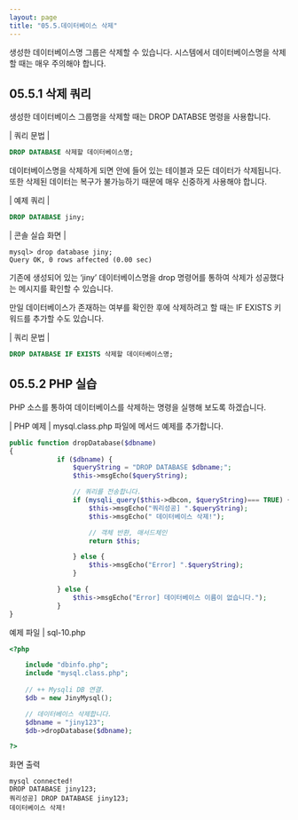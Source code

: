 ```yaml
---
layout: page
title: "05.5.데이터베이스 삭제"
--- 
```

생성한 데이터베이스명 그룹은 삭제할 수 있습니다. 시스템에서 데이터베이스명을 삭제 할 때는 매우 주의해야 합니다.  

## 05.5.1 삭제 쿼리 
생성한 데이터베이스 그룹명을 삭제할 때는 DROP DATABSE 명령을 사용합니다.  

| 쿼리 문법 | 
```sql
DROP DATABASE 삭제할 데이터베이스명; 
```

데이터베이스명을 삭제하게 되면 안에 들어 있는 테이블과 모든 데이터가 삭제됩니다. 또한 삭제된 데이터는 복구가 불가능하기 때문에 매우 신중하게 사용해야 합니다.  

| 예제 쿼리 | 
```sql
DROP DATABASE jiny; 
```

| 콘솔 실습 화면 | 
```
mysql> drop database jiny;
Query OK, 0 rows affected (0.00 sec)

```

기존에 생성되어 있는 ‘jiny’ 데이터베이스명을 drop 명령어를 통하여 삭제가 성공했다 는 메시지를 확인할 수 있습니다.  

만일 데이터베이스가 존재하는 여부를 확인한 후에 삭제하려고 할 때는 IF EXISTS 키 워드를 추가할 수도 있습니다.  

| 쿼리 문법 | 
```sql
DROP DATABASE IF EXISTS 삭제할 데이터베이스명; 
```

## 05.5.2 PHP 실습 
PHP 소스를 통하여 데이터베이스를 삭제하는 명령을 실행해 보도록 하겠습니다.  

| PHP 예제 | 
mysql.class.php 파일에 메서드 예제를 추가합니다. 
```php
public function dropDatabase($dbname)
{
            if ($dbname) {
                $queryString = "DROP DATABASE $dbname;";
                $this->msgEcho($queryString);

                // 쿼리를 전송합니다.
                if (mysqli_query($this->dbcon, $queryString)=== TRUE) {
                    $this->msgEcho("쿼리성공] ".$queryString);
                    $this->msgEcho(" 데이터베이스 삭제!");

                    // 객체 반환, 매서드체인
                    return $this; 

                } else {
                    $this->msgEcho("Error] ".$queryString);
                } 

            } else {
                $this->msgEcho("Error] 데이터베이스 이름이 없습니다.");
            }
}

```

예제 파일 | sql-10.php 
```php
<?php

	include "dbinfo.php";
	include "mysql.class.php";
 
	// ++ Mysqli DB 연결.
	$db = new JinyMysql();

	// 데이터베이스 삭제합니다.
	$dbname = "jiny123";
	$db->dropDatabase($dbname);

?> 
```

화면 출력 
```
mysql connected!
DROP DATABASE jiny123;
쿼리성공] DROP DATABASE jiny123;
데이터베이스 삭제!
```